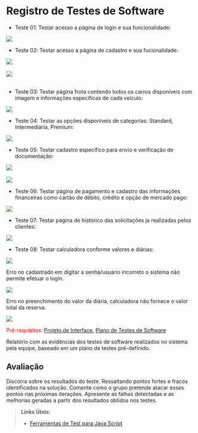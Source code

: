 # Registro de Testes de Software

- Teste 01:
Testar acesso a página de login e sua funcionalidade: 

<img src="img/req01.PNG"><BR>

- Teste 02: 
Testar acesso a página de cadastro e sua fucionalidade:

<img src="img/req02.PNG"><BR><BR>
<img src="img/req02a.PNG"><BR><BR>

- Teste 03: 
Testar página frota contendo todos os carros disponíveis com imagem e informações específicas de cada veículo:

<img src="img/req03.PNG"><BR>


- Teste 04: 
Testar  as opções disponíveis de categorias: Standard, Intermediária, Premium:

<img src="img/req04a.PNG"><BR>


- Teste 05: 
Testar cadastro específico para envio e verificação de documentação: 


<img src="img/req05.1.PNG"><BR><BR>
<img src="img/req05.PNG"><BR>


- Teste 06: 
Testar página de pagamento e  cadastro das informações financeiras como cartão de débito, crédito e opção de mercado pago:

<img src="img/req07.PNG"><BR>

- Teste 07: 
Testar página de histórico das solicitações ja realizadas pelos clientes:

<img src="img/req08.PNG"><BR>


- Teste 08: 
Testar calculadora conforme valores e diárias:

<img src="img/req09.PNG"><BR>


Erro no cadastrado em digitar a senha/usuário incorreto o sistema não permite efetuar o login.

<img src="img/bug2.PNG"><BR>

Erro no preenchimento do valor da diária, calculadora não fornece o valor total da reserva.

<img src="img/bug1.PNG"><BR>

<span style="color:red">Pré-requisitos: <a href="3-Projeto de Interface.md"> Projeto de Interface</a></span>, <a href="8-Plano de Testes de Software.md"> Plano de Testes de Software</a>

Relatório com as evidências dos testes de software realizados no sistema pela equipe, baseado em um plano de testes pré-definido.

## Avaliação

Discorra sobre os resultados do teste. Ressaltando pontos fortes e fracos identificados na solução. Comente como o grupo pretende atacar esses pontos nas próximas iterações. Apresente as falhas detectadas e as melhorias geradas a partir dos resultados obtidos nos testes.

> **Links Úteis**:
> - [Ferramentas de Test para Java Script](https://geekflare.com/javascript-unit-testing/)